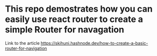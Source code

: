 # This repo demostrates how you can easily use react router to create a simple Router for navagation

Link to the article https://skihuni.hashnode.dev/how-to-create-a-basic-router-for-navigation

